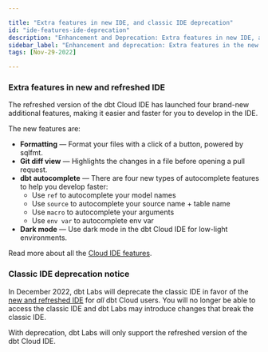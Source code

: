 ```yaml
---

title: "Extra features in new IDE, and classic IDE deprecation"
id: "ide-features-ide-deprecation"
description: "Enhancement and Deprecation: Extra features in new IDE, and classic IDE deprecation"
sidebar_label: "Enhancement and deprecation: Extra features in the new IDE and classic IDE deprecation"
tags: [Nov-29-2022]

---
```


### Extra features in new and refreshed IDE

The refreshed version of the dbt Cloud IDE has launched four brand-new additional features, making it easier and faster for you to develop in the IDE.

The new features are:

- **Formatting** &mdash; Format your files with a click of a button, powered by sqlfmt.
- **Git diff view** &mdash; Highlights the changes in a file before opening a pull request.
- **dbt autocomplete** &mdash; There are four new types of autocomplete features to help you develop faster:
    - Use `ref` to autocomplete your model names
    - Use `source` to autocomplete your source name + table name
    - Use `macro` to autocomplete your arguments
    - Use `env var` to autocomplete env var
- **Dark mode**	&mdash;  Use dark mode in the dbt Cloud IDE for low-light environments.

Read more about all the [Cloud IDE features](/docs/get-started/dbt-cloud-features).

### Classic IDE deprecation notice

In December 2022, dbt Labs will deprecate the classic IDE in favor of the [new and refreshed IDE](/docs/get-started/develop-in-the-cloud) for _all_ dbt Cloud users. You will no longer be able to access the classic IDE and dbt Labs may introduce changes that break the classic IDE.

With deprecation, dbt Labs will only support the refreshed version of the dbt Cloud IDE.
